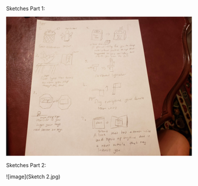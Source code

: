 Sketches Part 1:

![image](https://github.com/bhwan1118/IDD-Fa18-Lab4/blob/master/Sketch%201.jpg)


Sketches Part 2:

![image](Sketch 2.jpg)
